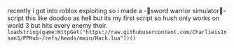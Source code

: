 recently i got into roblox exploiting so i made a 
-👑sword warrior simulator👑- script
this like doodoo as hell but its my first script so hush
only works on world 3 but hits every enemy their.
```loadstring(game:HttpGet("https://raw.githubusercontent.com/Charlieis1nsan3/PPHub-/refs/heads/main/Hack.lua"))()```
